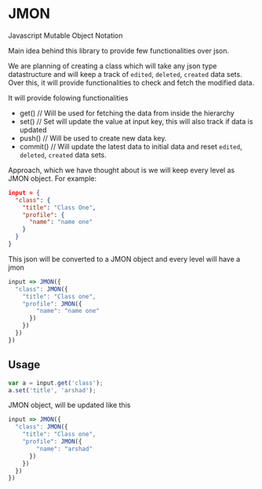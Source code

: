 # JMON
Javascript Mutable Object Notation

Main idea behind this library to provide few functionalities over json.

We are planning of creating a class which will take any json type datastructure and will keep a track of `edited`,  `deleted`, `created` data sets.
Over this, it will provide functionalities to check and fetch the modified data.

It will provide folowing functionalities
- get() // Will be used for fetching the data from inside the hierarchy
- set() // Set will update the value at input key, this will also track if data is updated
- push() // Will be used to create new data key.
- commit() // Will update the latest data to initial data and reset `edited`, `deleted`, `created` data sets.

Approach, which we have thought about is we will keep every level as JMON object. 
For example:

```json
input = {
  "class": {
    "title": "Class One",
    "profile": {
      "name": "name one"
    }
  }
}
```

This json will be converted to
a JMON object and every level will have a jmon

```javascript
input => JMON({
  "class": JMON({
    "title": "Class one",
    "profile": JMON({
        "name": "name one"
      })
    })
  })
})
```


## Usage
```javascript
var a = input.get('class');
a.set('title', 'arshad');
```

JMON object, will be updated like this
```javascript
input => JMON({
  "class": JMON({
    "title": "Class one",
    "profile": JMON({
        "name": "arshad"
      })
    })
  })
})
```
